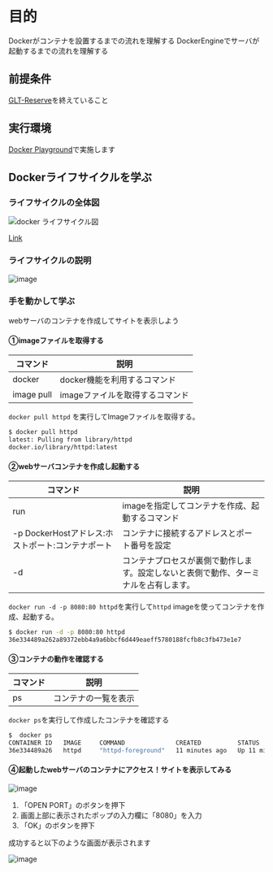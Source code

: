 # 目的

Dockerがコンテナを設置するまでの流れを理解する
DockerEngineでサーバが起動するまでの流れを理解する

## 前提条件

[GLT-Reserve](https://github.com/GitEngHar/GrowTheLatestTechnorogy/tree/main/GLT-Reserve)を終えていること

## 実行環境

[Docker Playground](https://labs.play-with-docker.com/)で実施します

## Dockerライフサイクルを学ぶ

### ライフサイクルの全体図

![docker ライフサイクル図](https://github.com/GitEngHar/GrowTheLatestTechnorogy/assets/119464648/cfa408a3-0734-423a-b6e7-7479107c1499)

[Link](https://lucid.app/lucidchart/866ecd6c-b04d-4d22-85b8-05d3eb88be21/edit?invitationId=inv_000ea0a9-a973-4597-82b9-347d42da4e5f&page=0_0#)

### ライフサイクルの説明

![image](https://user-images.githubusercontent.com/119464648/227698270-fb13cfda-f57c-4687-959d-bb35512e15da.png)

### 手を動かして学ぶ

webサーバのコンテナを作成してサイトを表示しよう

#### ①imageファイルを取得する

| コマンド       | 説明                 |
|------------|--------------------|
| docker     | docker機能を利用するコマンド  |
| image pull | imageファイルを取得するコマンド |

`docker pull httpd` を実行してImageファイルを取得する。

```bash
$ docker pull httpd
latest: Pulling from library/httpd
docker.io/library/httpd:latest
```

#### ②webサーバコンテナを作成し起動する

| コマンド                | 説明                   |
|---------------------|----------------------|
| run                 | imageを指定してコンテナを作成、起動するコマンド |
| -p DockerHostアドレス:ホストポート:コンテナポート | コンテナに接続するアドレスとポート番号を設定   |
| -d | コンテナプロセスが裏側で動作します。設定しないと表側で動作、ターミナルを占有します。   |

` docker run -d -p 8080:80 httpd `を実行して`httpd` imageを使ってコンテナを作成、起動する。

```bash
$ docker run -d -p 8080:80 httpd
36e334489a262a89372ebb4a9a6bbcf6d449eaeff5780188fcfb8c3fb473e1e7
```

#### ③コンテナの動作を確認する

| コマンド       | 説明                 |
|------------|--------------------|
| ps | コンテナの一覧を表示 |

` docker ps `を実行して作成したコンテナを確認する

```bash
$  docker ps
CONTAINER ID   IMAGE     COMMAND              CREATED          STATUS          PORTS                    NAMES
36e334489a26   httpd     "httpd-foreground"   11 minutes ago   Up 11 minutes   127.0.0.1:8080->80/tcp   cool_black
```

#### ④起動したwebサーバのコンテナにアクセス！サイトを表示してみる

![image](https://github.com/GitEngHar/GrowTheLatestTechnorogy/assets/119464648/2eecb9ca-a808-447c-9b94-620487b0f608)

1. 「OPEN PORT」のボタンを押下
2. 画面上部に表示されたポップの入力欄に「8080」を入力
3. 「OK」のボタンを押下

成功すると以下のような画面が表示されます

![image](https://github.com/GitEngHar/GrowTheLatestTechnorogy/assets/119464648/35d827dd-c225-49da-bde9-09a117f5c9b0)
